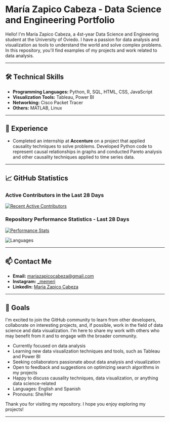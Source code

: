 # María Zapico Cabeza - Data Science and Engineering Portfolio

Hello! I'm María Zapico Cabeza, a 4st-year Data Science and Engineering student at the University of Oviedo. I have a passion for data analysis and visualization as tools to understand the world and solve complex problems. In this repository, you'll find examples of my projects and work related to data analysis.

---

## 🛠 Technical Skills

- **Programming Languages:** Python, R, SQL, HTML, CSS, JavaScript
- **Visualization Tools:** Tableau, Power BI
- **Networking:** Cisco Packet Tracer
- **Others:** MATLAB, Linux

---

## 💼 Experience

- Completed an internship at **Accenture** on a project that applied causality techniques to solve problems. Developed Python code to represent causal relationships in graphs and conducted Pareto analysis and other causality techniques applied to time series data.

---

## 📈 GitHub Statistics

### Active Contributors in the Last 28 Days
[![Recent Active Contributors](https://next.ossinsight.io/widgets/official/compose-recent-active-contributors/thumbnail.png?repo_id=YOUR_REPO_ID&limit=30&image_size=auto&color_scheme=light)](https://next.ossinsight.io/widgets/official/compose-recent-active-contributors?repo_id=YOUR_REPO_ID&limit=30)

### Repository Performance Statistics - Last 28 Days
[![Performance Stats](https://next.ossinsight.io/widgets/official/compose-last-28-days-stats/thumbnail.png?repo_id=YOUR_REPO_ID&image_size=auto&color_scheme=light)](https://next.ossinsight.io/widgets/official/compose-last-28-days-stats?repo_id=YOUR_REPO_ID)

![Languages](https://img.shields.io/github/languages/top/MZapicoCabeza/StoreManager)

---

## 📫 Contact Me

- **Email:** mariazapicocabeza@gmail.com
- **Instagram:** [_memeri](https://www.instagram.com/_memeri)
- **LinkedIn:** [Maria Zapico Cabeza](https://www.linkedin.com/in/maria-zapico-cabeza)

---

## 🎯 Goals

I'm excited to join the GitHub community to learn from other developers, collaborate on interesting projects, and, if possible, work in the field of data science and data visualization. I’m here to share my work with others who may benefit from it and to engage with the broader community.

- Currently focused on data analysis
- Learning new data visualization techniques and tools, such as Tableau and Power BI
- Seeking collaborators passionate about data analysis and visualization
- Open to feedback and suggestions on optimizing search algorithms in my projects
- Happy to discuss causality techniques, data visualization, or anything data science-related
- Languages: English and Spanish
- Pronouns: She/Her

Thank you for visiting my repository. I hope you enjoy exploring my projects!

---

<!-- Made with [OSS Insight](https://ossinsight.io/) -->


